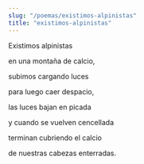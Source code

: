```yaml
---
slug: "/poemas/existimos-alpinistas"
title: "existimos-alpinistas"
---
```

Existimos alpinistas

en una montaña de calcio,

subimos cargando luces

para luego caer despacio,

las luces bajan en picada

y cuando se vuelven cencellada

terminan cubriendo el calcio

de nuestras cabezas enterradas.